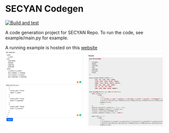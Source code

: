 # SECYAN Codegen

[![Build and test](https://github.com/sirily11/SECYAN-GEN/actions/workflows/test.yml/badge.svg)](https://github.com/sirily11/SECYAN-GEN/actions/workflows/test.yml)

A code generation project for SECYAN Repo. To run the code, see example/main.py for example.

A running example is hosted on this [website](https://9sa6wy50hh.execute-api.ap-east-1.amazonaws.com/dev)
![example](images/image1.png)